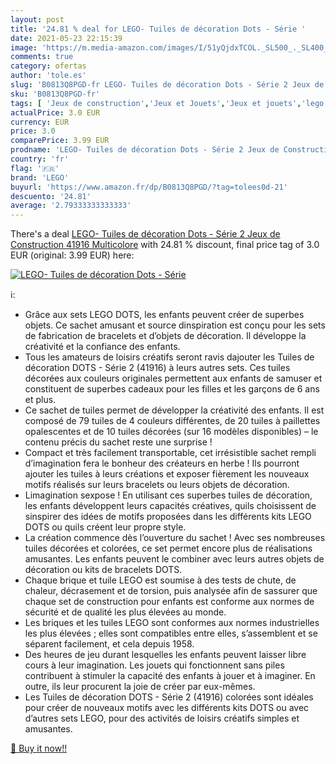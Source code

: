 ```yaml
---
layout: post
title: '24.81 % deal for LEGO- Tuiles de décoration Dots - Série '
date: 2021-05-23 22:15:39
image: 'https://m.media-amazon.com/images/I/51yQjdxTCOL._SL500_._SL400_.jpg'
comments: true
category: ofertas
author: 'tole.es'
slug: 'B0813Q8PGD-fr LEGO- Tuiles de décoration Dots - Série 2 Jeux de...'
sku: 'B0813Q8PGD-fr'
tags: [ 'Jeux de construction','Jeux et Jouets','Jeux et jouets','lego','lego-', ]
actualPrice: 3.0 EUR
currency: EUR
price: 3.0
comparePrice: 3.99 EUR
prodname: 'LEGO- Tuiles de décoration Dots - Série 2 Jeux de Construction  41916  Multicolore'
country: 'fr'
flag: '🇫🇷'
brand: 'LEGO'
buyurl: 'https://www.amazon.fr/dp/B0813Q8PGD/?tag=tolees0d-21'
descuento: '24.81'
average: '2.79333333333333'
---
```


There's a deal [LEGO- Tuiles de décoration Dots - Série 2 Jeux de Construction  41916  Multicolore](https://www.amazon.fr/dp/B0813Q8PGD/?tag=tolees0d-21)  with  24.81 % discount, final price tag of  3.0 EUR (original: 3.99 EUR) here:

[![LEGO- Tuiles de décoration Dots - Série ](https://m.media-amazon.com/images/I/51yQjdxTCOL._SL500_._SL400_.jpg)](https://www.amazon.fr/dp/B0813Q8PGD/?tag=tolees0d-21)

ℹ️:

- Grâce aux sets LEGO DOTS, les enfants peuvent créer de superbes objets. Ce sachet amusant et source dinspiration est conçu pour les sets de fabrication de bracelets et d’objets de décoration. Il développe la créativité et la confiance des enfants.
- Tous les amateurs de loisirs créatifs seront ravis dajouter les Tuiles de décoration DOTS - Série 2 (41916) à leurs autres sets. Ces tuiles décorées aux couleurs originales permettent aux enfants de samuser et constituent de superbes cadeaux pour les filles et les garçons de 6 ans et plus.
- Ce sachet de tuiles permet de développer la créativité des enfants. Il est composé de 79 tuiles de 4 couleurs différentes, de 20 tuiles à paillettes opalescentes et de 10 tuiles décorées (sur 16 modèles disponibles) – le contenu précis du sachet reste une surprise !
- Compact et très facilement transportable, cet irrésistible sachet rempli d’imagination fera le bonheur des créateurs en herbe ! Ils pourront ajouter les tuiles à leurs créations et exposer fièrement les nouveaux motifs réalisés sur leurs bracelets ou leurs objets de décoration.
- Limagination sexpose ! En utilisant ces superbes tuiles de décoration, les enfants développent leurs capacités créatives, quils choisissent de sinspirer des idées de motifs proposées dans les différents kits LEGO DOTS ou quils créent leur propre style.
- La création commence dès l’ouverture du sachet ! Avec ses nombreuses tuiles décorées et colorées, ce set permet encore plus de réalisations amusantes. Les enfants peuvent le combiner avec leurs autres objets de décoration ou kits de bracelets DOTS.
- Chaque brique et tuile LEGO est soumise à des tests de chute, de chaleur, décrasement et de torsion, puis analysée afin de sassurer que chaque set de construction pour enfants est conforme aux normes de sécurité et de qualité les plus élevées au monde.
- Les briques et les tuiles LEGO sont conformes aux normes industrielles les plus élevées ; elles sont compatibles entre elles, s’assemblent et se séparent facilement, et cela depuis 1958.
- Des heures de jeu durant lesquelles les enfants peuvent laisser libre cours à leur imagination. Les jouets qui fonctionnent sans piles contribuent à stimuler la capacité des enfants à jouer et à imaginer. En outre, ils leur procurent la joie de créer par eux-mêmes.
- Les Tuiles de décoration DOTS - Série 2 (41916) colorées sont idéales pour créer de nouveaux motifs avec les différents kits DOTS ou avec d’autres sets LEGO, pour des activités de loisirs créatifs simples et amusantes.

[🛒 Buy it now!!](https://www.amazon.fr/dp/B0813Q8PGD/?tag=tolees0d-21)
